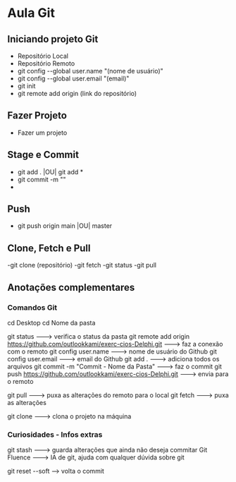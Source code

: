 # Aula Git

## Iniciando projeto Git
- Repositório Local
- Repositório Remoto
- git config --global user.name "(nome de usuário)"
- git config --global user.email "(email)"
- git init
- git remote add origin (link do repositório)

## Fazer Projeto
- Fazer um projeto

## Stage e Commit
- git add . |OU| git add *
- git commit -m ""
- 
## Push
- git push origin main |OU| master

## Clone, Fetch e Pull
-git clone (repositório)
-git fetch 
-git status 
-git pull



## Anotações complementares
### Comandos Git

cd Desktop
cd Nome da pasta                                               


git status                                                                       ---> verifica o status da pasta
git remote add origin https://github.com/outlookkami/exerc-cios-Delphi.git       ---> faz a conexão com o remoto
git config user.name                                                             ---> nome de usuário do Github
git config user.email                                                            ---> email do Github
git add .                                                                        ---> adiciona todos os arquivos
git commit -m "Commit - Nome da Pasta"                                           ---> faz o commit
git push https://github.com/outlookkami/exerc-cios-Delphi.git                    ---> envia para o remoto


git pull                                                                         ---> puxa as alterações do remoto para o local
git fetch                                                                        ---> puxa as alterações

git clone                                                                        ---> clona o projeto na máquina

### Curiosidades - Infos extras

git stash                                                                        ---> guarda alterações que ainda não deseja commitar
Git Fluence ---> IA de git, ajuda com qualquer dúvida sobre git

git reset --soft                               --> volta o commit

